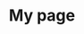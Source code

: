 ---
title: My page
type: landing

sections:
  - block: markdown
    content:
      title: 클라우드
      subtitle: My subtitle
      text: Add any **markdown** formatted content here - text, images, videos, galleries - and even HTML code!
---